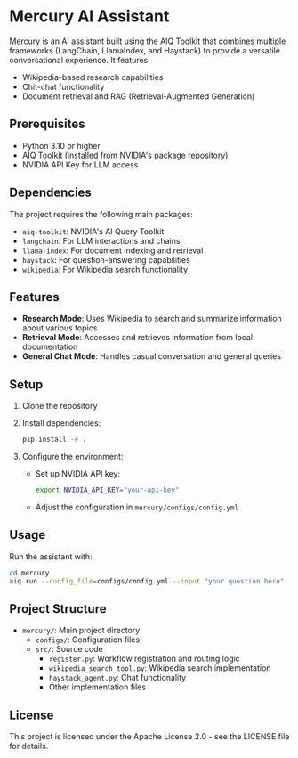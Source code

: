 # Mercury AI Assistant

Mercury is an AI assistant built using the AIQ Toolkit that combines multiple frameworks (LangChain, LlamaIndex, and Haystack) to provide a versatile conversational experience. It features:

- Wikipedia-based research capabilities
- Chit-chat functionality
- Document retrieval and RAG (Retrieval-Augmented Generation)

## Prerequisites

- Python 3.10 or higher
- AIQ Toolkit (installed from NVIDIA's package repository)
- NVIDIA API Key for LLM access

## Dependencies

The project requires the following main packages:
- `aiq-toolkit`: NVIDIA's AI Query Toolkit
- `langchain`: For LLM interactions and chains
- `llama-index`: For document indexing and retrieval
- `haystack`: For question-answering capabilities
- `wikipedia`: For Wikipedia search functionality

## Features

- **Research Mode**: Uses Wikipedia to search and summarize information about various topics
- **Retrieval Mode**: Accesses and retrieves information from local documentation
- **General Chat Mode**: Handles casual conversation and general queries

## Setup

1. Clone the repository
2. Install dependencies:
   ```bash
   pip install -e .
   ```

3. Configure the environment:
   - Set up NVIDIA API key:
     ```bash
     export NVIDIA_API_KEY="your-api-key"
     ```
   - Adjust the configuration in `mercury/configs/config.yml`

## Usage

Run the assistant with:
```bash
cd mercury
aiq run --config_file=configs/config.yml --input "your question here"
```

## Project Structure

- `mercury/`: Main project directory
  - `configs/`: Configuration files
  - `src/`: Source code
    - `register.py`: Workflow registration and routing logic
    - `wikipedia_search_tool.py`: Wikipedia search implementation
    - `haystack_agent.py`: Chat functionality
    - Other implementation files

## License

This project is licensed under the Apache License 2.0 - see the LICENSE file for details. 